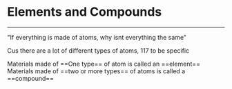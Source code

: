 # Elements and Compounds
---
"If everything is made of atoms, why isnt everything the same"

Cus there are a lot of different types of atoms, 117 to be specific

Materials made of ==One type== of atom is called an ==element==
Materials made of ==two or more types== of atoms is called a ==compound==